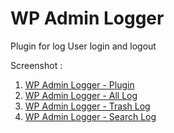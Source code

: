 # WP Admin Logger

Plugin for log User login and logout
  
Screenshot :  
1. [WP Admin Logger - Plugin](https://bitbucket.org/mukhkurnia/wp-admin-logger/src/master/WP%20Admin%20Logger%20Plugin.png)  
2. [WP Admin Logger - All Log](https://bitbucket.org/mukhkurnia/wp-admin-logger/src/master/WP%20Admin%20Logger%20All.png)  
3. [WP Admin Logger - Trash Log](https://bitbucket.org/mukhkurnia/wp-admin-logger/src/master/WP%20Admin%20Logger%20Trash.png)  
4. [WP Admin Logger - Search Log](https://bitbucket.org/mukhkurnia/wp-admin-logger/src/master/WP%20Admin%20Logger%20Trash.png)  